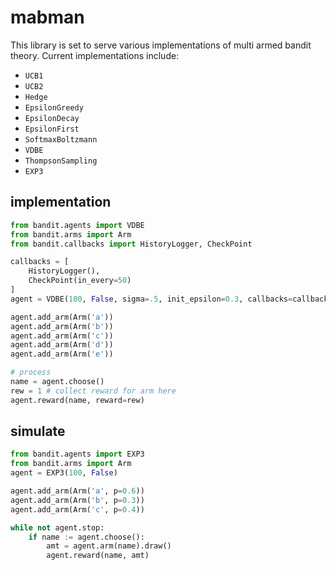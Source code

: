 # mabman

This library is set to serve various implementations of multi armed bandit theory. Current implementations include:
* `UCB1`
* `UCB2`
* `Hedge`
* `EpsilonGreedy`
* `EpsilonDecay`
* `EpsilonFirst`
* `SoftmaxBoltzmann`
* `VDBE`
* `ThompsonSampling`
* `EXP3`

## implementation

```python
from bandit.agents import VDBE
from bandit.arms import Arm
from bandit.callbacks import HistoryLogger, CheckPoint

callbacks = [
    HistoryLogger(),
    CheckPoint(in_every=50)
]
agent = VDBE(100, False, sigma=.5, init_epsilon=0.3, callbacks=callbacks)

agent.add_arm(Arm('a'))
agent.add_arm(Arm('b'))
agent.add_arm(Arm('c'))
agent.add_arm(Arm('d'))
agent.add_arm(Arm('e'))

# process
name = agent.choose()
rew = 1 # collect reward for arm here  
agent.reward(name, reward=rew)
```

## simulate

```python
from bandit.agents import EXP3
from bandit.arms import Arm
agent = EXP3(100, False)

agent.add_arm(Arm('a', p=0.6))
agent.add_arm(Arm('b', p=0.3))
agent.add_arm(Arm('c', p=0.4))

while not agent.stop:
    if name := agent.choose():
        amt = agent.arm(name).draw()
        agent.reward(name, amt)
```